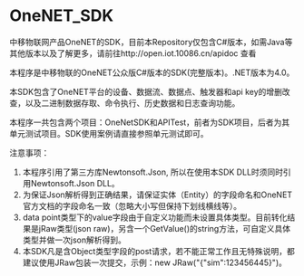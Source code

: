 # OneNET_SDK
中移物联网产品OneNET的SDK，目前本Repository仅包含C#版本，如需Java等其他版本以及了解更多，请前往http://open.iot.10086.cn/apidoc 查看

本程序是中移物联的OneNET公众版C#版本的SDK(完整版本)。.NET版本为4.0。

本SDK包含了OneNET平台的设备、数据流、数据点、触发器和api key的增删改查，以及二进制数据存取、命令执行、历史数据和日志查询功能。

本程序一共包含两个项目：OneNetSDK和APITest，前者为SDK项目，后者为其单元测试项目。SDK使用案例请直接参照单元测试即可。

注意事项：
1. 本程序引用了第三方库Newtonsoft.Json, 所以在使用本SDK DLL时须同时引用Newtonsoft.Json DLL。
2. 为保证Json解析得到正确结果，请保证实体（Entity）的字段命名和OneNET官方文档的字段命名一致（忽略大小写但保持下划线横线等）。
3. data point类型下的value字段由于自定义功能而未设置具体类型。目前转化结果是jRaw类型(json raw)，另含一个GetValue()的string方法，可自定义具体类型并做一次json解析得到。
4. 本SDK凡是含Object类型字段的post请求，若不能正常工作且无特殊说明，都建议使用JRaw包装一次提交，示例：new JRaw("{\"sim\":123456445}")。
